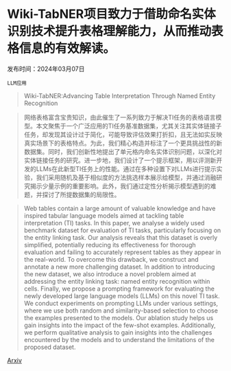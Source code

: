 # Wiki-TabNER项目致力于借助命名实体识别技术提升表格理解能力，从而推动表格信息的有效解读。

发布时间：2024年03月07日

`LLM应用`

> Wiki-TabNER:Advancing Table Interpretation Through Named Entity Recognition

> 网络表格富含宝贵知识，由此催生了一系列致力于解决TI任务的表格语言模型。本文聚焦于一个广泛应用的TI任务基准数据集，尤其关注其实体链接子任务，却发现其设计过于简化，可能导致评估效果打折扣，且无法如实反映真实场景下的表格特点。为此，我们精心构造并标注了一个更具挑战性的新数据集。同时，我们创新性地提出了单元格内命名实体识别问题，以深化对实体链接任务的研究。进一步地，我们设计了一个提示框架，用以评测新开发的LLMs在此新型TI任务上的性能。通过在多种设置下对LLMs进行提示实验，我们采用随机及基于相似度的方法挑选样本展示给模型，并通过消融研究揭示少量示例的重要影响。此外，我们通过定性分析揭示模型遇到的难题，并探讨了所提数据集的局限性。

> Web tables contain a large amount of valuable knowledge and have inspired tabular language models aimed at tackling table interpretation (TI) tasks. In this paper, we analyse a widely used benchmark dataset for evaluation of TI tasks, particularly focusing on the entity linking task. Our analysis reveals that this dataset is overly simplified, potentially reducing its effectiveness for thorough evaluation and failing to accurately represent tables as they appear in the real-world. To overcome this drawback, we construct and annotate a new more challenging dataset. In addition to introducing the new dataset, we also introduce a novel problem aimed at addressing the entity linking task: named entity recognition within cells. Finally, we propose a prompting framework for evaluating the newly developed large language models (LLMs) on this novel TI task. We conduct experiments on prompting LLMs under various settings, where we use both random and similarity-based selection to choose the examples presented to the models. Our ablation study helps us gain insights into the impact of the few-shot examples. Additionally, we perform qualitative analysis to gain insights into the challenges encountered by the models and to understand the limitations of the proposed dataset.

[Arxiv](https://arxiv.org/abs/2403.04577)